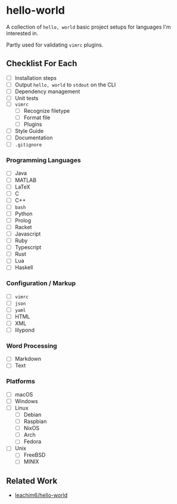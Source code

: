 # hello-world
A collection of `hello, world` basic project setups for languages I'm interested in.

Partly used for validating `vimrc` plugins.

## Checklist For Each
- [ ] Installation steps
- [ ] Output `hello, world` to `stdout` on the CLI
- [ ] Dependency management
- [ ] Unit tests
- [ ] `vimrc`
  - [ ] Recognize filetype
  - [ ] Format file
  - [ ] Plugins
- [ ] Style Guide
- [ ] Documentation
- [ ] `.gitignore`

### Programming Languages
- [ ] Java
- [ ] MATLAB
- [ ] LaTeX
- [ ] C
- [ ] C++
- [ ] `bash`
- [ ] Python
- [ ] Prolog
- [ ] Racket
- [ ] Javascript
- [ ] Ruby
- [ ] Typescript
- [ ] Rust
- [ ] Lua
- [ ] Haskell

### Configuration / Markup
- [ ] `vimrc`
- [ ] `json`
- [ ] `yaml`
- [ ] HTML
- [ ] XML
- [ ] lilypond

### Word Processing
- [ ] Markdown
- [ ] Text

### Platforms
- [ ] macOS
- [ ] Windows
- [ ] Linux
  - [ ] Debian
  - [ ] Raspbian
  - [ ] NixOS
  - [ ] Arch
  - [ ] Fedora
- [ ] Unix
  - [ ] FreeBSD
  - [ ] MINIX
     
## Related Work
- [leachim6/hello-world](https://github.com/leachim6/hello-world)
